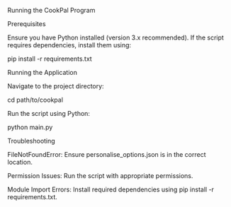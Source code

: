 Running the CookPal Program


Prerequisites

Ensure you have Python installed (version 3.x recommended). If the script requires dependencies, install them using:

pip install -r requirements.txt


Running the Application

Navigate to the project directory:

cd path/to/cookpal

Run the script using Python:

python main.py


Troubleshooting

FileNotFoundError: Ensure personalise_options.json is in the correct location.

Permission Issues: Run the script with appropriate permissions.

Module Import Errors: Install required dependencies using pip install -r requirements.txt.
